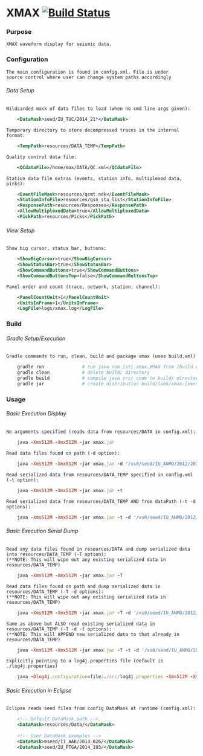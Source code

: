 XMAX [![Build Status](https://travis-ci.org/usgs/xmax.svg?branch=master)](https://travis-ci.org/usgs/xmax)
====

### Purpose
    XMAX waveform display for seismic data.

### Configuration
    The main configuration is found in config.xml. File is under
    source control where user can change system paths accordingly

###### Data Setup

    Wildcarded mask of data files to load (when no cmd line args given):
```xml
    <DataMask>seed/IU_TUC/2014_21*</DataMask>
```

    Temporary directory to store decompressed traces in the internal format:
```xml
    <TempPath>resources/DATA_TEMP</TempPath>
```

    Quality control data file:
```xml
    <QCdataFile>/home/max/DATA/QC.xml</QCdataFile>
```

    Station data file extras (events, station info, multiplexed data, picks):
```xml
    <EventFileMask>resources/qcmt.ndk</EventFileMask>
    <StationInfoFile>resources/gsn_sta_list</StationInfoFile>
    <ResponsePath>resources/Responses</ResponsePath>
    <AllowMultiplexedData>true</AllowMultiplexedData>
    <PickPath>resources/Picks</PickPath>
```

###### View Setup

    Show big cursor, status bar, buttons:
```xml
    <ShowBigCursor>true</ShowBigCursor>
    <ShowStatusBar>true</ShowStatusBar>
    <ShowCommandButtons>true</ShowCommandButtons>
    <ShowCommandButtonsTop>false</ShowCommandButtonsTop>
```

    Panel order and count (trace, network, station, channel):
```xml
    <PanelCountUnit>1</PanelCountUnit>
    <UnitsInFrame>1</UnitsInFrame>
    <LogFile>logs/xmax.log</LogFile>
```

### Build

###### Gradle Setup/Execution

    Gradle commands to run, clean, build and package xmax (uses build.xml)
```bash
    gradle run              # run java com.isti.xmax.XMAX from /build dir
    gradle clean            # delete build/ directory
    gradle build            # compile java src/ code to build/ directory. Builds everything including jar
    gradle jar              # create distribution build/libs/xmax-[version].jar (default target)
```

### Usage

###### Basic Execution Display

    No arguments specified (reads data from resources/DATA in config.xml):
```ruby
    java -Xms512M -Xmx512M -jar xmax.jar
```

    Read data files found on path (-d option):
```ruby
    java -Xms512M -Xmx512M -jar xmax.jar -d '/xs0/seed/IU_ANMO/2012/2012_1{59,60}_*/00_LHZ*seed'
```

    Read serialized data from resources/DATA_TEMP specified in config.xml (-t option):
```ruby
    java -Xms512M -Xmx512M -jar xmax.jar -t
```

    Read serialized data from resources/DATA_TEMP AND from dataPath (-t -d options):
```ruby
    java -Xms512M -Xmx512M -jar xmax.jar -t -d '/xs0/seed/IU_ANMO/2012/2012_1{59,60}_*/00_LHZ*seed'
```

###### Basic Execution Serial Dump

    Read any data files found in resources/DATA and dump serialized data into resources/DATA_TEMP (-T option):
    (**NOTE: This will wipe out any existing serialized data in resources/DATA_TEMP)
```ruby
    java -Xms512M -Xmx512M -jar xmax.jar -T
```

    Read data files found on path and dump serialized data in resources/DATA_TEMP (-T -d options):
    (**NOTE: This will wipe out any existing serialized data in resources/DATA_TEMP)
```ruby
    java -Xms512M -Xmx512M -jar xmax.jar -T -d '/xs0/seed/IU_ANMO/2012/2012_1{59,60}_*/00_LHZ*seed'
```

    Same as above but ALSO read existing serialized data in resources/DATA_TEMP (-T -d -t options):
    (**NOTE: This will APPEND new serialized data to that already in resources/DATA_TEMP)
```ruby
    java -Xms512M -Xmx512M -jar xmax.jar -T -t -d '/xs0/seed/IU_ANMO/2012/2012_1{59,60}_*/00_LHZ*seed'
```

    Explicitly pointing to a log4j.properties file (default is ./log4j.properties)
```ruby
    java -Dlog4j.configuration=file:./src/log4j.properties -Xms512M -Xmx512M -jar xmax.jar -d '/xs0/seed/IU_ANMO/2012/2012_1{59,60}_*/00_LHZ*seed'
```

###### Basic Execution in Eclipse

    Eclipse reads seed files from config DataMask at runtime (config.xml):
```xml
    <!-- Default DataMask path -->
    <DataMask>resources/Data/</DataMask>
   
    <!-- User DataMask examples --> 
    <DataMask>mseed/II_AAK/2013_026/</DataMask>
    <DataMask>seed/IU_PTGA/2014_193/</DataMask>
```

